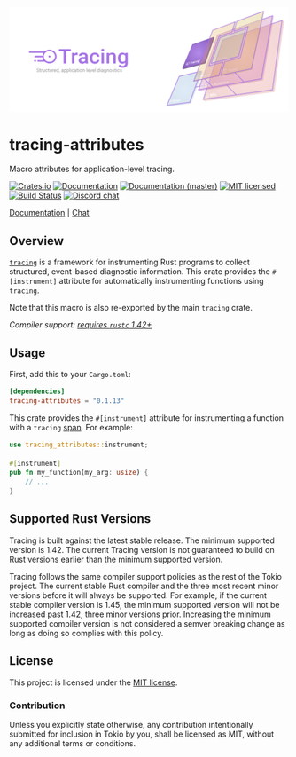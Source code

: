 ![Tracing — Structured, application-level diagnostics][splash]

[splash]: https://raw.githubusercontent.com/tokio-rs/tracing/master/assets/splash.svg

# tracing-attributes

Macro attributes for application-level tracing.

[![Crates.io][crates-badge]][crates-url]
[![Documentation][docs-badge]][docs-url]
[![Documentation (master)][docs-master-badge]][docs-master-url]
[![MIT licensed][mit-badge]][mit-url]
[![Build Status][actions-badge]][actions-url]
[![Discord chat][discord-badge]][discord-url]

[Documentation][docs-url] | [Chat][discord-url]

[crates-badge]: https://img.shields.io/crates/v/tracing-attributes.svg
[crates-url]: https://crates.io/crates/tracing-attributes
[docs-badge]: https://docs.rs/tracing-attributes/badge.svg
[docs-url]: https://docs.rs/tracing-attributes/0.1.13
[docs-master-badge]: https://img.shields.io/badge/docs-master-blue
[docs-master-url]: https://tracing-rs.netlify.com/tracing_attributes
[mit-badge]: https://img.shields.io/badge/license-MIT-blue.svg
[mit-url]: LICENSE
[actions-badge]: https://github.com/tokio-rs/tracing/workflows/CI/badge.svg
[actions-url]:https://github.com/tokio-rs/tracing/actions?query=workflow%3ACI
[discord-badge]: https://img.shields.io/discord/500028886025895936?logo=discord&label=discord&logoColor=white
[discord-url]: https://discord.gg/EeF3cQw

## Overview

[`tracing`] is a framework for instrumenting Rust programs to collect
structured, event-based diagnostic information. This crate provides the
`#[instrument]` attribute for automatically instrumenting functions using
`tracing`.

Note that this macro is also re-exported by the main `tracing` crate.

*Compiler support: [requires `rustc` 1.42+][msrv]*

[msrv]: #supported-rust-versions

## Usage

First, add this to your `Cargo.toml`:

```toml
[dependencies]
tracing-attributes = "0.1.13"
```


This crate provides the `#[instrument]` attribute for instrumenting a function
with a `tracing` [span]. For example:

```rust
use tracing_attributes::instrument;

#[instrument]
pub fn my_function(my_arg: usize) {
    // ...
}
```

[`tracing`]: https://crates.io/crates/tracing
[span]: https://docs.rs/tracing/latest/tracing/span/index.html

## Supported Rust Versions

Tracing is built against the latest stable release. The minimum supported
version is 1.42. The current Tracing version is not guaranteed to build on Rust
versions earlier than the minimum supported version.

Tracing follows the same compiler support policies as the rest of the Tokio
project. The current stable Rust compiler and the three most recent minor
versions before it will always be supported. For example, if the current stable
compiler version is 1.45, the minimum supported version will not be increased
past 1.42, three minor versions prior. Increasing the minimum supported compiler
version is not considered a semver breaking change as long as doing so complies
with this policy.

## License

This project is licensed under the [MIT license](LICENSE).

### Contribution

Unless you explicitly state otherwise, any contribution intentionally submitted
for inclusion in Tokio by you, shall be licensed as MIT, without any additional
terms or conditions.
